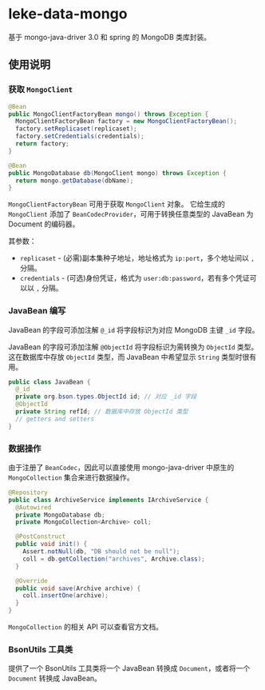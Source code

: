 # leke-data-mongo

基于 mongo-java-driver 3.0 和 spring 的 MongoDB 类库封装。

## 使用说明

### 获取 `MongoClient`

```java
@Bean
public MongoClientFactoryBean mongo() throws Exception {
  MongoClientFactoryBean factory = new MongoClientFactoryBean();
  factory.setReplicaset(replicaset);
  factory.setCredentials(credentials);
  return factory;
}

@Bean
public MongoDatabase db(MongoClient mongo) throws Exception {
  return mongo.getDatabase(dbName);
}
```

`MongoClientFactoryBean` 可用于获取 `MongoClient` 对象。
它给生成的 `MongoClient` 添加了 `BeanCodecProvider`，可用于转换任意类型的 JavaBean 为 Document 的编码器。

其参数：

* `replicaset` - (必需)副本集种子地址，地址格式为 `ip:port`，多个地址间以 `,` 分隔。
* `credentials` - (可选)身份凭证，格式为 `user:db:password`，若有多个凭证可以以 `,` 分隔。

### JavaBean 编写

JavaBean 的字段可添加注解 `@_id` 将字段标识为对应 MongoDB 主键 `_id` 字段。

JavaBean 的字段可添加注解 `@ObjectId` 将字段标识为需转换为 `ObjectId` 类型。
这在数据库中存放  `ObjectId` 类型，而 JavaBean 中希望显示 `String` 类型时很有用。

```java
public class JavaBean {
  @_id
  private org.bson.types.ObjectId id; // 对应 _id 字段
  @ObjectId
  private String refId; // 数据库中存放 ObjectId 类型
  // getters and setters
}
```

### 数据操作

由于注册了 `BeanCodec`，因此可以直接使用 mongo-java-driver 中原生的 `MongoCollection` 集合来进行数据操作。

```java
@Repository
public class ArchiveService implements IArchiveService {
  @Autowired
  private MongoDatabase db;
  private MongoCollection<Archive> coll;

  @PostConstruct
  public void init() {
    Assert.notNull(db, "DB should not be null");
    coll = db.getCollection("archives", Archive.class);
  }

  @Override
  public void save(Archive archive) {
    coll.insertOne(archive);
  }
}
```

`MongoCollection` 的相关 API 可以查看官方文档。

### BsonUtils 工具类

提供了一个 BsonUtils 工具类将一个 JavaBean 转换成 `Document`，或者将一个 `Document` 转换成 JavaBean。
